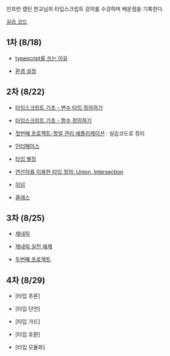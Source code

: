 인프런 캡틴 판교님의 타입스크립트 강의를 수강하며 배운점을 기록한다.

[실습 코드](https://github.com/yunseo323/TS_study)


## 1차 (8/18)

- [typescript를 쓰는 이유](https://github.com/learn-typescript-study/ys_study/blob/main/why-ts.md)

- [환경 설정](https://github.com/learn-typescript-study/ys_study/blob/main/settings.md)

## 2차 (8/22)

- [타입스크립트 기초 - 변수 타입 정의하기](https://github.com/learn-typescript-study/ys_study/blob/main/data_type.md)

- [타입스크립트 기초 - 함수  정의하기](https://github.com/learn-typescript-study/ys_study/blob/main/function_type.md)

- [첫번째 프로젝트-할일 관리 애플리케이션](https://github.com/yunseo323/TS_study/tree/main/quiz/1_todo) : 실습코드로 정리

- [인터페이스](https://github.com/learn-typescript-study/ys_study/blob/main/interface.md)

- [타입 별칭](https://github.com/learn-typescript-study/ys_study/blob/main/type_aliases.md)

- [연산자를 이용한 타입 정의: Union, Intersection](https://github.com/learn-typescript-study/ys_study/blob/main/union_type.md)

- [이넘](https://github.com/learn-typescript-study/ys_study/blob/main/enum.md)

- [클래스](https://github.com/learn-typescript-study/ys_study/blob/main/class.md)

## 3차 (8/25)

- [제네릭](https://github.com/learn-typescript-study/ys_study/blob/main/generics.md)

- [제네릭 실전 예제](https://github.com/yunseo323/TS_study/blob/main/class-note/generic_code/dropdown-generic.ts)

- [두번째 프로젝트](https://github.com/yunseo323/TS_study/tree/main/quiz/2_address-book)


## 4차 (8/29)

- [타입 추론]

- [타입 단언]

- [타입 가드]

- [타입 호환]

- [타입 모듈화]
